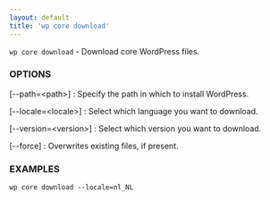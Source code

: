 ```yaml
---
layout: default
title: 'wp core download'
---
```


`wp core download` - Download core WordPress files.

### OPTIONS

[\--path=&lt;path&gt;]
: Specify the path in which to install WordPress.

[\--locale=&lt;locale&gt;]
: Select which language you want to download.

[\--version=&lt;version&gt;]
: Select which version you want to download.

[\--force]
: Overwrites existing files, if present.

### EXAMPLES

    wp core download --locale=nl_NL

